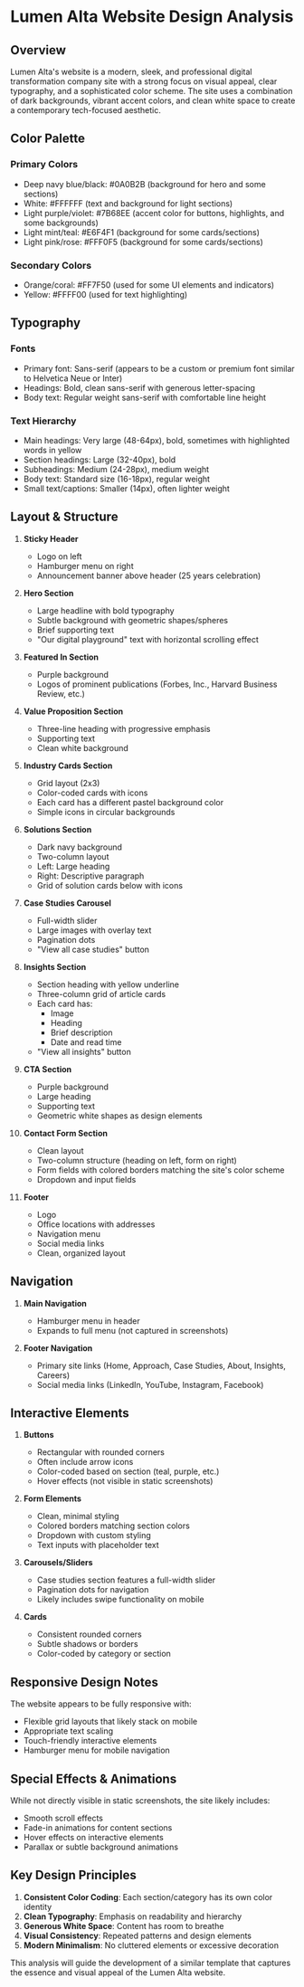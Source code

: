 # Lumen Alta Website Design Analysis

## Overview
Lumen Alta's website is a modern, sleek, and professional digital transformation company site with a strong focus on visual appeal, clear typography, and a sophisticated color scheme. The site uses a combination of dark backgrounds, vibrant accent colors, and clean white space to create a contemporary tech-focused aesthetic.

## Color Palette

### Primary Colors
- Deep navy blue/black: #0A0B2B (background for hero and some sections)
- White: #FFFFFF (text and background for light sections)
- Light purple/violet: #7B68EE (accent color for buttons, highlights, and some backgrounds)
- Light mint/teal: #E6F4F1 (background for some cards/sections)
- Light pink/rose: #FFF0F5 (background for some cards/sections)

### Secondary Colors
- Orange/coral: #FF7F50 (used for some UI elements and indicators)
- Yellow: #FFFF00 (used for text highlighting)

## Typography

### Fonts
- Primary font: Sans-serif (appears to be a custom or premium font similar to Helvetica Neue or Inter)
- Headings: Bold, clean sans-serif with generous letter-spacing
- Body text: Regular weight sans-serif with comfortable line height

### Text Hierarchy
- Main headings: Very large (48-64px), bold, sometimes with highlighted words in yellow
- Section headings: Large (32-40px), bold
- Subheadings: Medium (24-28px), medium weight
- Body text: Standard size (16-18px), regular weight
- Small text/captions: Smaller (14px), often lighter weight

## Layout & Structure

1. **Sticky Header**
   - Logo on left
   - Hamburger menu on right
   - Announcement banner above header (25 years celebration)

2. **Hero Section**
   - Large headline with bold typography
   - Subtle background with geometric shapes/spheres
   - Brief supporting text
   - "Our digital playground" text with horizontal scrolling effect

3. **Featured In Section**
   - Purple background
   - Logos of prominent publications (Forbes, Inc., Harvard Business Review, etc.)

4. **Value Proposition Section**
   - Three-line heading with progressive emphasis
   - Supporting text
   - Clean white background

5. **Industry Cards Section**
   - Grid layout (2x3)
   - Color-coded cards with icons
   - Each card has a different pastel background color
   - Simple icons in circular backgrounds

6. **Solutions Section**
   - Dark navy background
   - Two-column layout
   - Left: Large heading
   - Right: Descriptive paragraph
   - Grid of solution cards below with icons

7. **Case Studies Carousel**
   - Full-width slider
   - Large images with overlay text
   - Pagination dots
   - "View all case studies" button

8. **Insights Section**
   - Section heading with yellow underline
   - Three-column grid of article cards
   - Each card has:
     - Image
     - Heading
     - Brief description
     - Date and read time
   - "View all insights" button

9. **CTA Section**
   - Purple background
   - Large heading
   - Supporting text
   - Geometric white shapes as design elements

10. **Contact Form Section**
    - Clean layout
    - Two-column structure (heading on left, form on right)
    - Form fields with colored borders matching the site's color scheme
    - Dropdown and input fields

11. **Footer**
    - Logo
    - Office locations with addresses
    - Navigation menu
    - Social media links
    - Clean, organized layout

## Navigation

1. **Main Navigation**
   - Hamburger menu in header
   - Expands to full menu (not captured in screenshots)

2. **Footer Navigation**
   - Primary site links (Home, Approach, Case Studies, About, Insights, Careers)
   - Social media links (LinkedIn, YouTube, Instagram, Facebook)

## Interactive Elements

1. **Buttons**
   - Rectangular with rounded corners
   - Often include arrow icons
   - Color-coded based on section (teal, purple, etc.)
   - Hover effects (not visible in static screenshots)

2. **Form Elements**
   - Clean, minimal styling
   - Colored borders matching section colors
   - Dropdown with custom styling
   - Text inputs with placeholder text

3. **Carousels/Sliders**
   - Case studies section features a full-width slider
   - Pagination dots for navigation
   - Likely includes swipe functionality on mobile

4. **Cards**
   - Consistent rounded corners
   - Subtle shadows or borders
   - Color-coded by category or section

## Responsive Design Notes
The website appears to be fully responsive with:
- Flexible grid layouts that likely stack on mobile
- Appropriate text scaling
- Touch-friendly interactive elements
- Hamburger menu for mobile navigation

## Special Effects & Animations
While not directly visible in static screenshots, the site likely includes:
- Smooth scroll effects
- Fade-in animations for content sections
- Hover effects on interactive elements
- Parallax or subtle background animations

## Key Design Principles
1. **Consistent Color Coding**: Each section/category has its own color identity
2. **Clean Typography**: Emphasis on readability and hierarchy
3. **Generous White Space**: Content has room to breathe
4. **Visual Consistency**: Repeated patterns and design elements
5. **Modern Minimalism**: No cluttered elements or excessive decoration

This analysis will guide the development of a similar template that captures the essence and visual appeal of the Lumen Alta website.
